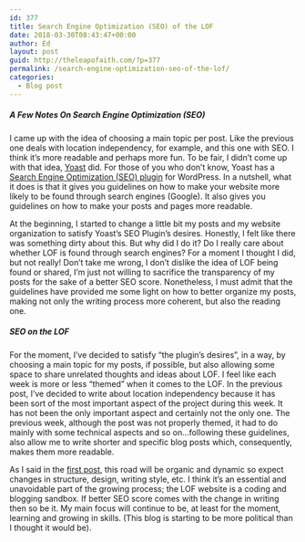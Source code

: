 ```yaml
---
id: 377
title: Search Engine Optimization (SEO) of the LOF
date: 2018-03-30T08:43:47+00:00
author: Ed
layout: post
guid: http://theleapofaith.com/?p=377
permalink: /search-engine-optimization-seo-of-the-lof/
categories:
  - Blog post
---
```

</p> 

##### A Few Notes On Search Engine Optimization (SEO)

I came up with the idea of choosing a main topic per post. Like the previous one deals with location independency, for example, and this one with SEO. I think it’s more readable and perhaps more fun. To be fair, I didn’t come up with that idea, [Yoast](https://yoast.com/) did. For those of you who don’t know, Yoast has a [Search Engine Optimization (SEO) plugin](https://wordpress.org/plugins/wordpress-seo/) for WordPress. In a nutshell, what it does is that it gives you guidelines on how to make your website more likely to be found through search engines (Google). It also gives you guidelines on how to make your posts and pages more readable.

At the beginning, I started to change a little bit my posts and my website organization to satisfy Yoast’s SEO Plugin&#8217;s desires. Honestly, I felt like there was something dirty about this. But why did I do it? Do I really care about whether LOF is found through search engines? For a moment I thought I did, but not really! Don’t take me wrong, I don’t dislike the idea of LOF being found or shared, I’m just not willing to sacrifice the transparency of my posts for the sake of a better SEO score. Nonetheless, I must admit that the guidelines have provided me some light on how to better organize my posts, making not only the writing process more coherent, but also the reading one.

##### SEO on the LOF

For the moment, I’ve decided to satisfy &#8220;the plugin&#8217;s desires&#8221;, in a way, by choosing a main topic for my posts, if possible, but also allowing some space to share unrelated thoughts and ideas about LOF. I feel like each week is more or less “themed” when it comes to the LOF. In the previous post, I’ve decided to write about location independency because it has been sort of the most important aspect of the project during this week. It has not been the only important aspect and certainly not the only one. The previous week, although the post was not properly themed, it had to do mainly with some technical aspects and so on…following these guidelines, also allow me to write shorter and specific blog posts which, consequently, makes them more readable.

As I said in the [first post](http://theleapofaith.com/leap-of-faith-beginnings/), this road will be organic and dynamic so expect changes in structure, design, writing style, etc. I think it’s an essential and unavoidable part of the growing process; the LOF website is a coding and blogging sandbox. If better SEO score comes with the change in writing then so be it. My main focus will continue to be, at least for the moment, learning and growing in skills. (This blog is starting to be more political than I thought it would be).</body>